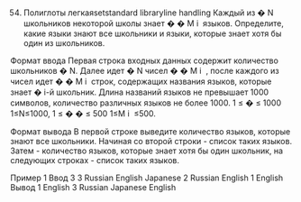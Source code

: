 54. Полиглоты
легкаяsetstandard libraryline handling
Каждый из 
�
N школьников некоторой школы знает 
�
�
M 
i
​
  языков. Определите, какие языки знают все школьники и языки, которые знает хотя бы один из школьников.

Формат ввода
Первая строка входных данных содержит количество школьников 
�
N. Далее идет 
�
N чисел 
�
�
M 
i
​
 , после каждого из чисел идет 
�
�
M 
i
​
  строк, содержащих названия языков, которые знает 
�
i-й школьник. Длина названий языков не превышает 1000 символов, количество различных языков не более 1000. 
1
≤
�
≤
1000
1≤N≤1000, 
1
≤
�
�
≤
500
1≤M 
i
​
 ≤500.

Формат вывода
В первой строке выведите количество языков, которые знают все школьники. Начиная со второй строки - список таких языков. Затем - количество языков, которые знает хотя бы один школьник, на следующих строках - список таких языков.

Пример 1
Ввод
3
3
Russian
English
Japanese
2
Russian
English
1
English
Вывод
1
English
3
Russian
Japanese
English